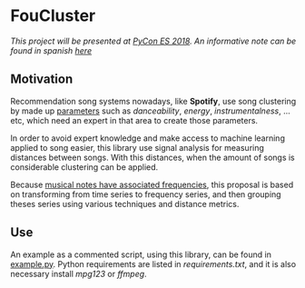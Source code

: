 # FouCluster

*This project will be presented at [PyCon ES 2018](https://2018.es.pycon.org/).
An informative note can be found in spanish
[here](https://github.com/cperales/Fourier-classifying-songs/blob/master/PyConES_2018.md)*

## Motivation
Recommendation song systems nowadays, like **Spotify**, use song clustering by made up
[parameters](https://www.theverge.com/tldr/2018/2/5/16974194/spotify-recommendation-algorithm-playlist-hack-nelson)
such as *danceability*, *energy*, *instrumentalness*, ... etc, which need an expert in that area to create those
parameters.

In order to avoid expert knowledge and make access to machine
learning applied to song easier, this library
use signal analysis for measuring distances between songs.
With this distances, when the amount of songs is considerable clustering
can be applied.

Because [musical notes have associated frequencies](https://www.intmath.com/trigonometric-graphs/music.php),
this proposal is based on transforming from time series to frequency series, and then grouping theses series
using various techniques and distance metrics.

## Use

An example as a commented script, using this library, can be found in
[example.py](https://github.com/cperales/Fourier-classifying-songs/blob/master/example.py). Python
requirements are listed in *requirements.txt*, and it is also necessary install *mpg123* or *ffmpeg*.
